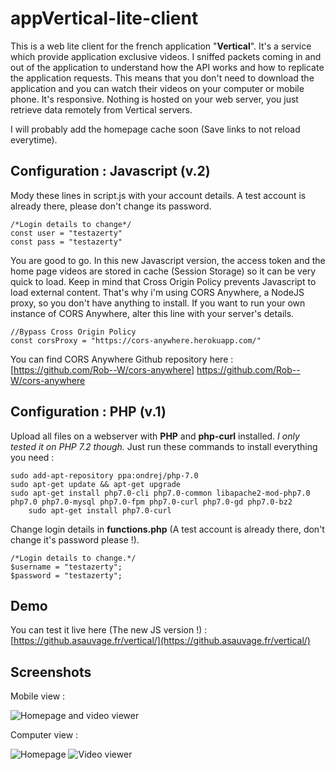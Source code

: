 # appVertical-lite-client
This is a web lite client for the french application "**Vertical**". It's a service which provide application exclusive videos. I sniffed packets coming in and out of the application to understand how the API works and how to replicate the application requests.
This means that you don't need to download the application and you can watch their videos on your computer or mobile phone. It's responsive.
Nothing is hosted on your web server, you just retrieve data remotely from Vertical servers.

I will probably add the homepage cache soon (Save links to not reload everytime).

## Configuration : Javascript (v.2)
Mody these lines in script.js with your account details. A test account is already there, please don't change its password.
```
/*Login details to change*/
const user = "testazerty"
const pass = "testazerty"
```
You are good to go. In this new Javascript version, the access token and the home page videos are stored in cache (Session Storage) so it can be very quick to load.
Keep in mind that Cross Origin Policy prevents Javascript to load external content. That's why i'm using CORS Anywhere, a NodeJS proxy, so you don't have anything to install. If you want to run your own instance of CORS Anywhere, alter this line with your server's details.
```
//Bypass Cross Origin Policy
const corsProxy = "https://cors-anywhere.herokuapp.com/"
```
You can find CORS Anywhere Github repository here : [https://github.com/Rob--W/cors-anywhere] https://github.com/Rob--W/cors-anywhere

## Configuration : PHP (v.1)
Upload all files on a webserver with **PHP** and **php-curl** installed. *I only tested it on PHP 7.2 though.*
Just run these commands to install everything you need :

	sudo add-apt-repository ppa:ondrej/php-7.0
	sudo apt-get update && apt-get upgrade
	sudo apt-get install php7.0-cli php7.0-common libapache2-mod-php7.0 php7.0 php7.0-mysql php7.0-fpm php7.0-curl php7.0-gd php7.0-bz2
    	sudo apt-get install php7.0-curl

Change login details in **functions.php** (A test account is already there, don't change it's password please !).

    /*Login details to change.*/
    $username = "testazerty";
    $password = "testazerty";

## Demo
You can test it live here (The new JS version !) : [https://github.asauvage.fr/vertical/](https://github.asauvage.fr/vertical/)

## Screenshots
Mobile view :

![Homepage and video viewer](https://github.asauvage.fr/img/vertical/1.jpg)

Computer view :

![Homepage](https://github.asauvage.fr/img/vertical/2.jpg)
![Video viewer](https://github.asauvage.fr/img/vertical/3.jpg)
